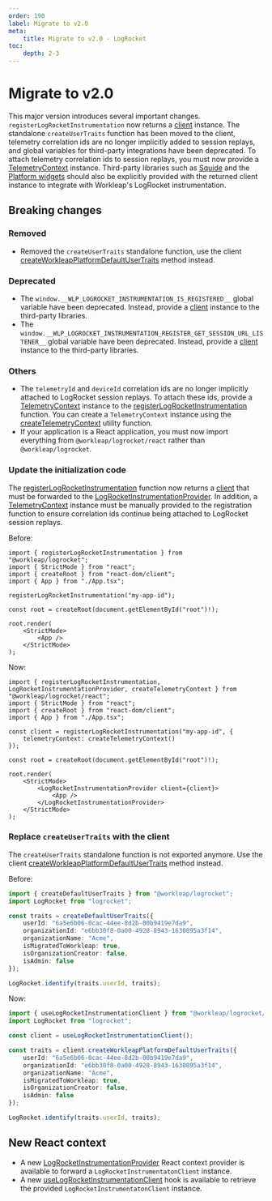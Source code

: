 ```yaml
---
order: 190
label: Migrate to v2.0
meta:
    title: Migrate to v2.0 - LogRocket
toc:
    depth: 2-3
---
```


# Migrate to v2.0

This major version introduces several important changes. `registerLogRocketInstrumentation` now returns a [client](../../reference/telemetry/LogRocketInstrumentationClient.md) instance. The standalone `createUserTraits` function has been moved to the client, telemetry correlation ids are no longer implicitly added to session replays, and global variables for third-party integrations have been deprecated. To attach telemetry correlation ids to session replays, you must now provide a [TelemetryContext](../../reference/telemetry/TelemetryContext.md) instance. Third-party libraries such as [Squide](https://workleap.github.io/wl-squide) and the [Platform widgets](https://dev.azure.com/workleap/WorkleapPlatform/_git/workleap-platform-widgets?path=/README.md) should also be explicitly provided with the returned client instance to integrate with Workleap's LogRocket instrumentation.

## Breaking changes

### Removed

- Removed the `createUserTraits` standalone function, use the client [createWorkleapPlatformDefaultUserTraits](../../reference/telemetry/LogRocketInstrumentationClient.md#methods) method instead.

### Deprecated

- The `window.__WLP_LOGROCKET_INSTRUMENTATION_IS_REGISTERED__` global variable have been deprecated. Instead, provide a [client](../../reference/telemetry/LogRocketInstrumentationClient.md) instance to the third-party libraries.
- The `window.__WLP_LOGROCKET_INSTRUMENTATION_REGISTER_GET_SESSION_URL_LISTENER__` global variable have been deprecated. Instead, provide a [client](../../reference/telemetry/LogRocketInstrumentationClient.md) instance to the third-party libraries.

### Others

- The `telemetryId` and `deviceId` correlation ids are no longer implicitly attached to LogRocket session replays. To attach these ids, provide a [TelemetryContext](../../reference/telemetry/TelemetryContext.md) instance to the [registerLogRocketInstrumentation](../../standalone-libraries/setup-logrocket.md) function. You can create a `TelemetryContext` instance using the [createTelemetryContext](../../standalone-libraries/setup-logrocket.md) utility function.
- If your application is a React application, you must now import everything from `@workleap/logrocket/react` rather than `@workleap/logrocket`.

### Update the initialization code

The [registerLogRocketInstrumentation](../../standalone-libraries/setup-logrocket.md) function now returns a [client](../../reference/telemetry/LogRocketInstrumentationClient.md) that must be forwarded to the [LogRocketInstrumentationProvider](../../standalone-libraries/setup-logrocket.md). In addition, a [TelemetryContext](../../reference/telemetry/TelemetryContext.md) instance must be manually provided to the registration function to ensure correlation ids continue being attached to LogRocket session replays.

Before:

```tsx index.ts
import { registerLogRocketInstrumentation } from "@workleap/logrocket";
import { StrictMode } from "react";
import { createRoot } from "react-dom/client";
import { App } from "./App.tsx";

registerLogRocketInstrumentation("my-app-id");

const root = createRoot(document.getElementById("root")!);

root.render(
    <StrictMode>
        <App />
    </StrictMode>
);
```

Now:

```tsx !#6-8,14,16 index.ts
import { registerLogRocketInstrumentation, LogRocketInstrumentationProvider, createTelemetryContext } from "@workleap/logrocket/react";
import { StrictMode } from "react";
import { createRoot } from "react-dom/client";
import { App } from "./App.tsx";

const client = registerLogRocketInstrumentation("my-app-id", {
    telemetryContext: createTelemetryContext()
});

const root = createRoot(document.getElementById("root")!);

root.render(
    <StrictMode>
        <LogRocketInstrumentationProvider client={client}>
            <App />
        </LogRocketInstrumentationProvider>
    </StrictMode>
);
```

### Replace `createUserTraits` with the client

The `createUserTraits` standalone function is not exported anymore. Use the client [createWorkleapPlatformDefaultUserTraits](../../reference/telemetry/LogRocketInstrumentationClient.md#methods) method instead.

Before:

```ts
import { createDefaultUserTraits } from "@workleap/logrocket";
import LogRocket from "logrocket";

const traits = createDefaultUserTraits({
    userId: "6a5e6b06-0cac-44ee-8d2b-00b9419e7da9",
    organizationId: "e6bb30f8-0a00-4928-8943-1630895a3f14",
    organizationName: "Acme",
    isMigratedToWorkleap: true,
    isOrganizationCreator: false,
    isAdmin: false
});

LogRocket.identify(traits.userId, traits);
```

Now:

```ts !#4,6-13
import { useLogRocketInstrumentationClient } from "@workleap/logrocket/react";
import LogRocket from "logrocket";

const client = useLogRocketInstrumentationClient();

const traits = client.createWorkleapPlatformDefaultUserTraits({
    userId: "6a5e6b06-0cac-44ee-8d2b-00b9419e7da9",
    organizationId: "e6bb30f8-0a00-4928-8943-1630895a3f14",
    organizationName: "Acme",
    isMigratedToWorkleap: true,
    isOrganizationCreator: false,
    isAdmin: false
});

LogRocket.identify(traits.userId, traits);
```

## New React context

- A new [LogRocketInstrumentationProvider](../../standalone-libraries/setup-logrocket.md) React context provider is available to forward a `LogRocketInstrumentatonClient` instance.
- A new [useLogRocketInstrumentationClient](../../standalone-libraries/setup-logrocket.md) hook is available to retrieve the provided `LogRocketInstrumentatonClient` instance.



